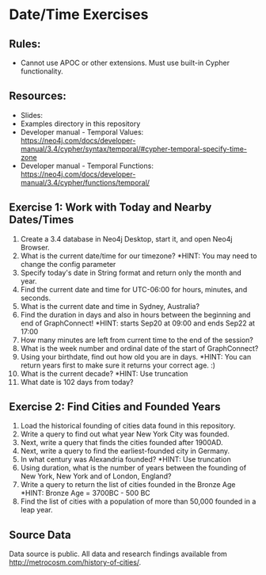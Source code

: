# Date/Time Exercises

## Rules:
* Cannot use APOC or other extensions. Must use built-in Cypher functionality.


## Resources:
* Slides: 
* Examples directory in this repository
* Developer manual - Temporal Values: https://neo4j.com/docs/developer-manual/3.4/cypher/syntax/temporal/#cypher-temporal-specify-time-zone
* Developer manual - Temporal Functions: https://neo4j.com/docs/developer-manual/3.4/cypher/functions/temporal/


## Exercise 1: Work with Today and Nearby Dates/Times

1. Create a 3.4 database in Neo4j Desktop, start it, and open Neo4j Browser.
2. What is the current date/time for our timezone?
   *HINT: You may need to change the config parameter
3. Specify today's date in String format and return only the month and year.
4. Find the current date and time for UTC-06:00 for hours, minutes, and seconds.
5. What is the current date and time in Sydney, Australia?
6. Find the duration in days and also in hours between the beginning and end of GraphConnect!
   *HINT: starts Sep20 at 09:00 and ends Sep22 at 17:00
7. How many minutes are left from current time to the end of the session?
8. What is the week number and ordinal date of the start of GraphConnect?
9. Using your birthdate, find out how old you are in days.
   *HINT: You can return years first to make sure it returns your correct age. :)
9. What is the current decade?
   *HINT: Use truncation
10. What date is 102 days from today?


## Exercise 2: Find Cities and Founded Years

1. Load the historical founding of cities data found in this repository.
2. Write a query to find out what year New York City was founded.
3. Next, write a query that finds the cities founded after 1900AD.
4. Next, write a query to find the earliest-founded city in Germany.
5. In what century was Alexandria founded?
   *HINT: Use truncation
6. Using duration, what is the number of years between the founding of New York, New York and of London, England?
7. Write a query to return the list of cities founded in the Bronze Age
   *HINT: Bronze Age = 3700BC - 500 BC
8. Find the list of cities with a population of more than 50,000 founded in a leap year.


## Source Data

Data source is public. All data and research findings available from http://metrocosm.com/history-of-cities/.
